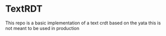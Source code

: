 # TextRDT

This repo is a basic implementation of a text crdt based on the yata
this is not meant to be used in production
